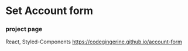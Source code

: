 # Set Account form

### project page
React, Styled-Components
https://codegingerine.github.io/account-form
